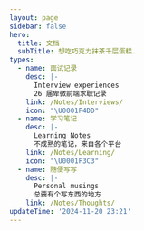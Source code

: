 ```yaml
---
layout: page
sidebar: false
hero:
  title: 文档
  subTitle: 想吃巧克力抹茶千层蛋糕.
types:
  - name: 面试记录
    desc: |-
      Interview experiences
      26 届卑微前端求职记录
    link: /Notes/Interviews/
    icon: "\U0001F4DD"
  - name: 学习笔记
    desc: |-
      Learning Notes
      不成熟的笔记，来自各个平台
    link: /Notes/Learning/
    icon: "\U0001F3C3"
  - name: 随便写写
    desc: |-
      Personal musings
      总要有个写东西的地方
    link: /Notes/Thoughts/
updateTime: '2024-11-20 23:21'
---
```


<script setup>
import BlogArchive from '../../.vitepress/views/Archive/index.vue'
</script>

<BlogArchive/>

